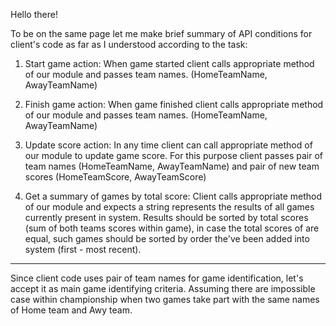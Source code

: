 Hello there!

To be on the same page let me make brief summary of API conditions for client's code as far as I understood according to the task:

1. Start game action:
When game started client calls appropriate method of our module and passes team names. (HomeTeamName, AwayTeamName)

2. Finish game action:
When game finished client calls appropriate method of our module and passes team names. (HomeTeamName, AwayTeamName)

3. Update score action:
In any time client can call appropriate method of our module to update game score. For this purpose client passes pair of team names (HomeTeamName, AwayTeamName) and pair of new team scores (HomeTeamScore, AwayTeamScore)

4. Get a summary of games by total score:
Client calls appropriate method of our module and expects a string represents the results of all games currently present in system.
Results should be sorted by total scores (sum of both teams scores within game), in case the total scores of are equal, such games should be sorted by order the've been added into system (first - most recent). 
__________

Since client code uses pair of team names for game identification, let's accept it as main game identifying criteria.
Assuming there are impossible case within championship when two games take part with the same names of Home team and Awy team.

